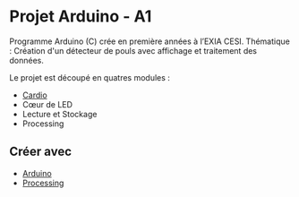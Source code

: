 # Projet Arduino - A1

Programme Arduino (C) crée en première années à l’EXIA CESI.
Thématique : Création d'un détecteur de pouls avec affichage et traitement des données.

Le projet est découpé en quatres modules :
* [Cardio](/M1/main)
* Cœur de LED
* Lecture et Stockage
* Processing

## Créer avec

* [Arduino](https://www.arduino.cc/)
* [Processing](https://processing.org/)
